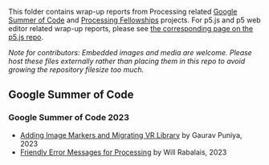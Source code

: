 This folder contains wrap-up reports from Processing related [Google Summer of Code](https://summerofcode.withgoogle.com/organizations/4915113891463168/) and [Processing Fellowships](https://processingfoundation.org/fellowships) projects. For p5.js and p5 web editor related wrap-up reports, please see [the corresponding page on the p5.js repo](https://github.com/processing/p5.js/edit/main/contributor_docs/project_wrapups/README.md).

*Note for contributors: Embedded images and media are welcome. Please host these files externally rather than placing them in this repo to avoid growing the repository filesize too much.*

## Google Summer of Code

### Google Summer of Code 2023

* [Adding Image Markers and Migrating VR Library](https://github.com/processing/processing-gsoc/blob/main/project_wrapups/gaurav_puniya_gsoc_2023.md) by Gaurav Puniya, 2023
* [Friendly Error Messages for Processing](https://github.com/processing/processing-gsoc/blob/main/project_wrapups/will_rabalais_gsoc_2023.md) by Will Rabalais, 2023
